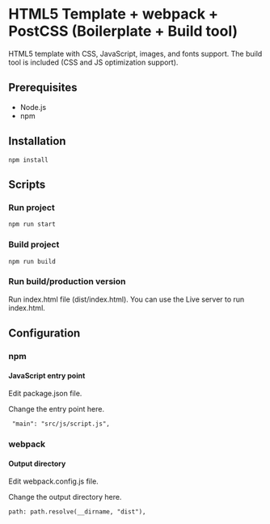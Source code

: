 # HTML5 Template + webpack + PostCSS (Boilerplate + Build tool)
HTML5 template with CSS, JavaScript, images, and fonts support. The build tool is included (CSS and JS optimization support).

## Prerequisites

- Node.js
- npm

## Installation

```npm install```

## Scripts

### Run project

``` npm run start ```

### Build project

``` npm run build ```

### Run build/production version

Run index.html file (dist/index.html). 
You can use the Live server to run index.html.

## Configuration

### npm 

#### JavaScript entry point

Edit package.json file.

Change the entry point here.

``` "main": "src/js/script.js",```

### webpack
#### Output directory

Edit webpack.config.js file.

Change the output directory here.

```path: path.resolve(__dirname, "dist"),```
